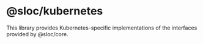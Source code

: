 # @sloc/kubernetes

This library provides Kubernetes-specific implementations of the interfaces provided by @sloc/core.
